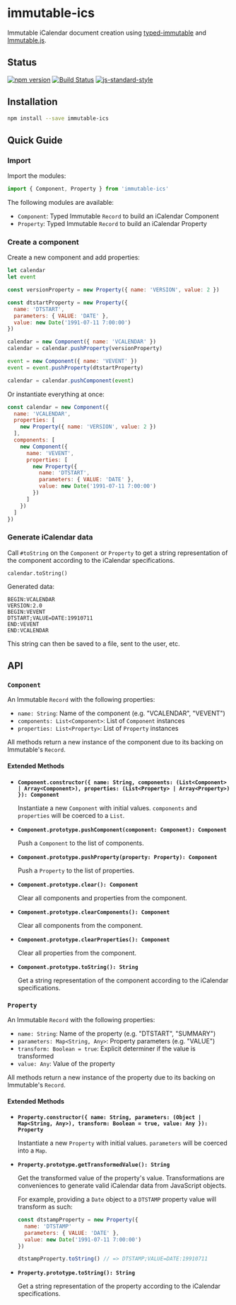# immutable-ics

Immutable iCalendar document creation using [typed-immutable][0] and
[Immutable.js][1].

## Status

[![npm version](https://badge.fury.io/js/immutable-ics.svg)](http://badge.fury.io/js/immutable-ics)
[![Build Status](https://secure.travis-ci.org/angeloashmore/immutable-ics.svg?branch=master)](http://travis-ci.org/angeloashmore/immutable-ics?branch=master)
[![js-standard-style](https://img.shields.io/badge/code%20style-standard-brightgreen.svg?style=flat)](http://standardjs.com/)

## Installation

```sh
npm install --save immutable-ics
```

## Quick Guide

### Import

Import the modules:

```js
import { Component, Property } from 'immutable-ics'
```

The following modules are available:

* `Component`: Typed Immutable `Record` to build an iCalendar Component
* `Property`: Typed Immutable `Record` to build an iCalendar Property

### Create a component

Create a new component and add properties:

```js
let calendar
let event

const versionProperty = new Property({ name: 'VERSION', value: 2 })

const dtstartProperty = new Property({
  name: 'DTSTART',
  parameters: { VALUE: 'DATE' },
  value: new Date('1991-07-11 7:00:00')
})

calendar = new Component({ name: 'VCALENDAR' })
calendar = calendar.pushProperty(versionProperty)

event = new Component({ name: 'VEVENT' })
event = event.pushProperty(dtstartProperty)

calendar = calendar.pushComponent(event)
```

Or instantiate everything at once:

```js
const calendar = new Component({
  name: 'VCALENDAR',
  properties: [
    new Property({ name: 'VERSION', value: 2 })
  ],
  components: [
    new Component({
      name: 'VEVENT',
      properties: [
        new Property({
          name: 'DTSTART',
          parameters: { VALUE: 'DATE' },
          value: new Date('1991-07-11 7:00:00')
        })
      ]
    })
  ]
})
```

### Generate iCalendar data

Call `#toString` on the `Component` or `Property` to get a string representation
of the component according to the iCalendar specifications.

```
calendar.toString()
```

Generated data:

```
BEGIN:VCALENDAR
VERSION:2.0
BEGIN:VEVENT
DTSTART;VALUE=DATE:19910711
END:VEVENT
END:VCALENDAR
```

This string can then be saved to a file, sent to the user, etc.

## API

### `Component`

An Immutable `Record` with the following properties:

* `name: String`: Name of the component (e.g. "VCALENDAR", "VEVENT")
* `components: List<Component>`: List of `Component` instances
* `properties: List<Property>`: List of `Property` instances

All methods return a new instance of the component due to its backing on
Immutable's `Record`.

#### Extended Methods

* **`Component.constructor({ name: String, components: (List<Component> | Array<Component>), properties: (List<Property> | Array<Property>) }): Component`**

  Instantiate a new `Component` with initial values. `components` and
  `properties` will be coerced to a `List`.

* **`Component.prototype.pushComponent(component: Component): Component`**

  Push a `Component` to the list of components.

* **`Component.prototype.pushProperty(property: Property): Component`**

  Push a `Property` to the list of properties.

* **`Component.prototype.clear(): Component`**

  Clear all components and properties from the component.

* **`Component.prototype.clearComponents(): Component`**

  Clear all components from the component.

* **`Component.prototype.clearProperties(): Component`**

  Clear all properties from the component.

* **`Component.prototype.toString(): String`**

  Get a string representation of the component according to the iCalendar
  specifications.
  
### `Property`

An Immutable `Record` with the following properties:

* `name: String`: Name of the property (e.g. "DTSTART", "SUMMARY")
* `parameters: Map<String, Any>`: Property parameters (e.g. "VALUE")
* `transform: Boolean = true`: Explicit determiner if the value is transformed
* `value: Any`: Value of the property

All methods return a new instance of the property due to its backing on
Immutable's `Record`.

#### Extended Methods

* **`Property.constructor({ name: String, parameters: (Object | Map<String, Any>), transform: Boolean = true, value: Any }): Property`**

  Instantiate a new `Property` with initial values. `parameters` will be coerced
  into a `Map`.

* **`Property.prototype.getTransformedValue(): String`**

  Get the transformed value of the property's value. Transformations are
  conveniences to generate valid iCalendar data from JavaScript objects.
  
  For example, providing a `Date` object to a `DTSTAMP` property value will
  transform as such:
  
  ```js
  const dtstampProperty = new Property({
    name: 'DTSTAMP'
    parameters: { VALUE: 'DATE' },
    value: new Date('1991-07-11 7:00:00')
  })
  
  dtstampProperty.toString() // => DTSTAMP;VALUE=DATE:19910711
  ```

* **`Property.prototype.toString(): String`**

  Get a string representation of the property according to the iCalendar
  specifications.

[0]: https://github.com/typed-immutable/typed-immutable/
[1]: https://github.com/facebook/immutable-js/
